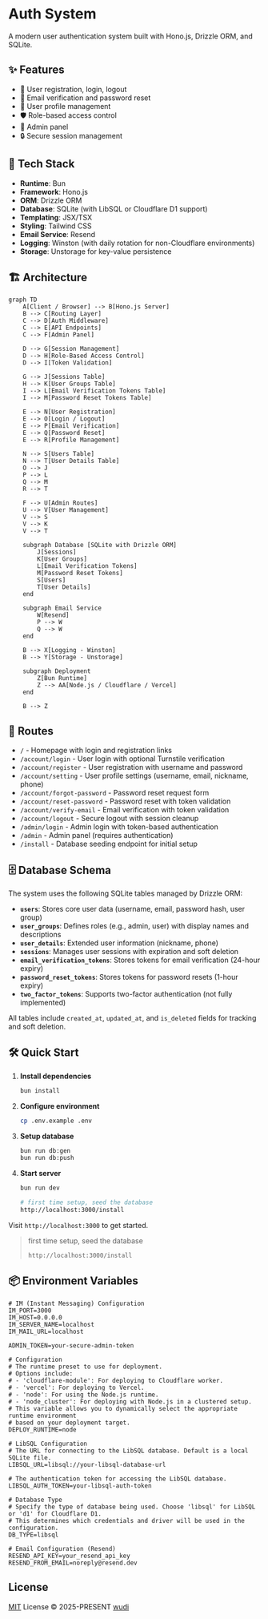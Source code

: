# Auth System

A modern user authentication system built with Hono.js, Drizzle ORM, and SQLite.

## ✨ Features

- 🔐 User registration, login, logout
- 📧 Email verification and password reset
- 👤 User profile management
- 🛡️ Role-based access control
- 📱 Admin panel
- 🔒 Secure session management

## 🚀 Tech Stack

- **Runtime**: Bun
- **Framework**: Hono.js
- **ORM**: Drizzle ORM
- **Database**: SQLite (with LibSQL or Cloudflare D1 support)
- **Templating**: JSX/TSX
- **Styling**: Tailwind CSS
- **Email Service**: Resend
- **Logging**: Winston (with daily rotation for non-Cloudflare environments)
- **Storage**: Unstorage for key-value persistence

## 🏗️ Architecture

```mermaid
graph TD
    A[Client / Browser] --> B[Hono.js Server]
    B --> C[Routing Layer]
    C --> D[Auth Middleware]
    C --> E[API Endpoints]
    C --> F[Admin Panel]

    D --> G[Session Management]
    D --> H[Role-Based Access Control]
    D --> I[Token Validation]

    G --> J[Sessions Table]
    H --> K[User Groups Table]
    I --> L[Email Verification Tokens Table]
    I --> M[Password Reset Tokens Table]

    E --> N[User Registration]
    E --> O[Login / Logout]
    E --> P[Email Verification]
    E --> Q[Password Reset]
    E --> R[Profile Management]

    N --> S[Users Table]
    N --> T[User Details Table]
    O --> J
    P --> L
    Q --> M
    R --> T

    F --> U[Admin Routes]
    U --> V[User Management]
    V --> S
    V --> K
    V --> T

    subgraph Database [SQLite with Drizzle ORM]
        J[Sessions]
        K[User Groups]
        L[Email Verification Tokens]
        M[Password Reset Tokens]
        S[Users]
        T[User Details]
    end

    subgraph Email Service
        W[Resend]
        P --> W
        Q --> W
    end

    B --> X[Logging - Winston]
    B --> Y[Storage - Unstorage]

    subgraph Deployment
        Z[Bun Runtime]
        Z --> AA[Node.js / Cloudflare / Vercel]
    end

    B --> Z
```

## 📝 Routes

- `/` - Homepage with login and registration links
- `/account/login` - User login with optional Turnstile verification
- `/account/register` - User registration with username and password
- `/account/setting` - User profile settings (username, email, nickname, phone)
- `/account/forgot-password` - Password reset request form
- `/account/reset-password` - Password reset with token validation
- `/account/verify-email` - Email verification with token validation
- `/account/logout` - Secure logout with session cleanup
- `/admin/login` - Admin login with token-based authentication
- `/admin` - Admin panel (requires authentication)
- `/install` - Database seeding endpoint for initial setup

## 🗄️ Database Schema

The system uses the following SQLite tables managed by Drizzle ORM:

- **`users`**: Stores core user data (username, email, password hash, user group)
- **`user_groups`**: Defines roles (e.g., admin, user) with display names and descriptions
- **`user_details`**: Extended user information (nickname, phone)
- **`sessions`**: Manages user sessions with expiration and soft deletion
- **`email_verification_tokens`**: Stores tokens for email verification (24-hour expiry)
- **`password_reset_tokens`**: Stores tokens for password resets (1-hour expiry)
- **`two_factor_tokens`**: Supports two-factor authentication (not fully implemented)

All tables include `created_at`, `updated_at`, and `is_deleted` fields for tracking and soft deletion.

## 🛠️ Quick Start

1. **Install dependencies**
   ```bash
   bun install
   ```

2. **Configure environment**
   ```bash
   cp .env.example .env
   ```

3. **Setup database**
   ```bash
   bun run db:gen
   bun run db:push
   ```

4. **Start server**
   ```bash
   bun run dev

   # first time setup, seed the database
   http://localhost:3000/install
   ```

Visit `http://localhost:3000` to get started.

> first time setup, seed the database
>
> `http://localhost:3000/install`

## 📦 Environment Variables

```env
# IM (Instant Messaging) Configuration
IM_PORT=3000
IM_HOST=0.0.0.0
IM_SERVER_NAME=localhost
IM_MAIL_URL=localhost

ADMIN_TOKEN=your-secure-admin-token

# Configuration
# The runtime preset to use for deployment.
# Options include:
# - 'cloudflare-module': For deploying to Cloudflare worker.
# - 'vercel': For deploying to Vercel.
# - 'node': For using the Node.js runtime.
# - 'node_cluster': For deploying with Node.js in a clustered setup.
# This variable allows you to dynamically select the appropriate runtime environment
# based on your deployment target.
DEPLOY_RUNTIME=node

# LibSQL Configuration
# The URL for connecting to the LibSQL database. Default is a local SQLite file.
LIBSQL_URL=libsql://your-libsql-database-url

# The authentication token for accessing the LibSQL database.
LIBSQL_AUTH_TOKEN=your-libsql-auth-token

# Database Type
# Specify the type of database being used. Choose 'libsql' for LibSQL or 'd1' for Cloudflare D1.
# This determines which credentials and driver will be used in the configuration.
DB_TYPE=libsql

# Email Configuration (Resend)
RESEND_API_KEY=your_resend_api_key
RESEND_FROM_EMAIL=noreply@resend.dev

```

## License

[MIT](./LICENSE) License © 2025-PRESENT [wudi](https://github.com/WuChenDi)
